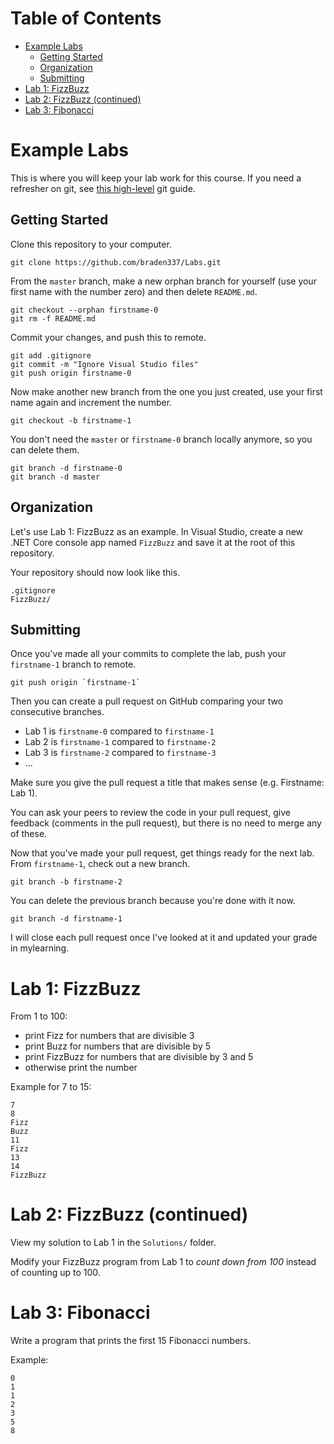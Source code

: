 # Table of Contents

- [Example Labs](#example-labs)
  - [Getting Started](#getting-started)
  - [Organization](#organization)
  - [Submitting](#submitting)
- [Lab 1: FizzBuzz](#lab-1-fizzbuzz)
- [Lab 2: FizzBuzz (continued)](#lab-2-fizzbuzz-continued)
- [Lab 3: Fibonacci](#lab-3-fibonacci)

# Example Labs

This is where you will keep your lab work for this course. If you need a
refresher on git, see
[this high-level](https://rogerdudler.github.io/git-guide/) git guide.

## Getting Started

Clone this repository to your computer.

```shell
git clone https://github.com/braden337/Labs.git
```

From the `master` branch, make a new orphan branch for yourself (use your first
name with the number zero) and then delete `README.md`.

```shell
git checkout --orphan firstname-0
git rm -f README.md
```

Commit your changes, and push this to remote.

```shell
git add .gitignore
git commit -m "Ignore Visual Studio files"
git push origin firstname-0
```

Now make another new branch from the one you just created, use your first name
again and increment the number.

```shell
git checkout -b firstname-1
```

You don't need the `master` or `firstname-0` branch locally anymore, so you can
delete them.

```shell
git branch -d firstname-0
git branch -d master
```

## Organization

Let's use Lab 1: FizzBuzz as an example. In Visual Studio, create a new .NET
Core console app named `FizzBuzz` and save it at the root of this repository.

Your repository should now look like this.

```shell
.gitignore
FizzBuzz/
```

## Submitting

Once you've made all your commits to complete the lab, push your `firstname-1`
branch to remote.

```shell
git push origin `firstname-1`
```

Then you can create a pull request on GitHub comparing your two consecutive
branches.

- Lab 1 is `firstname-0` compared to `firstname-1`
- Lab 2 is `firstname-1` compared to `firstname-2`
- Lab 3 is `firstname-2` compared to `firstname-3`
- ...

Make sure you give the pull request a title that makes sense (e.g. Firstname:
Lab 1).

You can ask your peers to review the code in your pull request, give feedback
(comments in the pull request), but there is no need to merge any of these.

Now that you've made your pull request, get things ready for the next lab. From
`firstname-1`, check out a new branch.

```shell
git branch -b firstname-2
```

You can delete the previous branch because you're done with it now.

```shell
git branch -d firstname-1
```

I will close each pull request once I've looked at it and updated your grade in
mylearning.

# Lab 1: FizzBuzz

From 1 to 100:

- print Fizz for numbers that are divisible 3
- print Buzz for numbers that are divisible by 5
- print FizzBuzz for numbers that are divisible by 3 and 5
- otherwise print the number

Example for 7 to 15:

```text
7
8
Fizz
Buzz
11
Fizz
13
14
FizzBuzz
```

# Lab 2: FizzBuzz (continued)

View my solution to Lab 1 in the `Solutions/` folder.

Modify your FizzBuzz program from Lab 1 to _count down from 100_ instead of
counting up to 100.

# Lab 3: Fibonacci

Write a program that prints the first 15 Fibonacci numbers.

Example:

```text
0
1
1
2
3
5
8
```
